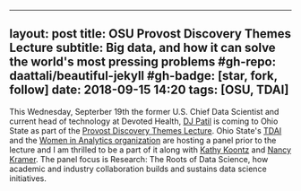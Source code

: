 
---
layout: post
title: OSU Provost Discovery Themes Lecture
subtitle: Big data, and how it can solve the world's most pressing problems
#gh-repo: daattali/beautiful-jekyll
#gh-badge: [star, fork, follow]
date: 2018-09-15 14:20
tags: [OSU, TDAI]
---

This Wednesday, Septerber 19th the former U.S. Chief Data Scientist and current head of technology at Devoted Health, [DJ Patil](https://www.linkedin.com/in/dpatil) is coming to Ohio State as part of the [Provost Discovery Themes Lecture](https://discovery.osu.edu/provosts-discovery-themes-lecturer-program-dj-patil).   Ohio State's [TDAI](https://tdai.osu.edu/) and the [Women in Analytics organization](https://www.womeninanalytics.org/) are hosting a panel prior to the lecture and I am thrilled to be a part of it along with [Kathy Koontz](https://www.linkedin.com/in/customerjourneykoontz) and [Nancy Kramer](https://www.linkedin.com/in/nancy-kramer-650273/). The panel focus is Research: The Roots of Data Science, how academic and industry collaboration builds and sustains data science initiatives. 
